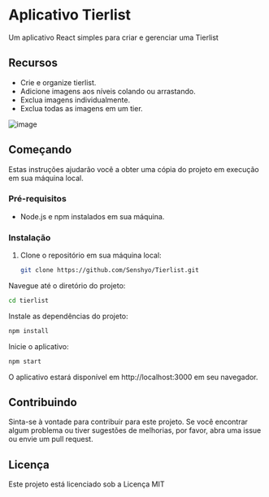 # Aplicativo Tierlist

Um aplicativo React simples para criar e gerenciar uma Tierlist

## Recursos

- Crie e organize tierlist.
- Adicione imagens aos níveis colando ou arrastando.
- Exclua imagens individualmente.
- Exclua todas as imagens em um tier.

![image](https://github.com/Senshyo/Tierlist/assets/89792958/aa0a384e-4bb8-4e0b-98d7-81dbcf4fb279)

## Começando

Estas instruções ajudarão você a obter uma cópia do projeto em execução em sua máquina local.

### Pré-requisitos

- Node.js e npm instalados em sua máquina.

### Instalação

1. Clone o repositório em sua máquina local:

   ```bash
   git clone https://github.com/Senshyo/Tierlist.git
   ```
Navegue até o diretório do projeto:

```bash
cd tierlist
```
Instale as dependências do projeto:

```bash
npm install
```
Inicie o aplicativo:

```bash
npm start
```
O aplicativo estará disponível em http://localhost:3000 em seu navegador.

## Contribuindo
Sinta-se à vontade para contribuir para este projeto. Se você encontrar algum problema ou tiver sugestões de melhorias, por favor, abra uma issue ou envie um pull request.

## Licença
Este projeto está licenciado sob a Licença MIT
